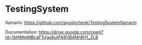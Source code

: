 # TestingSystem
Xamarin: https://github.com/ayushchenk/TestingSystemXamarin

Documentation: https://drive.google.com/open?id=1bHMlpMBcaF1UgqKutFA9VB4Nh8H1_ZLB

